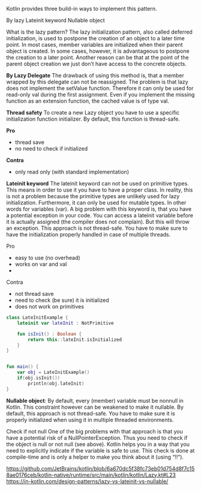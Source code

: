 
Kotlin provides three build-in ways to implement this pattern.

By lazy 
Lateinit keyword
Nullable object

What is the lazy pattern?
The lazy initialization pattern, also called deferred initialization, is used to postpone the creation of an object to a later time point. In most cases, member variables are initialized when their parent object is created. In some cases, however, it is advantageous to postpone the creation to a later point. Another reason can be that at the point of the parent object creation we just don’t have access to the concrete objects.

**By Lazy Delegate**
The drawback of using this method is, that a member wrapped by this delegate can not be reassigned. The problem is that lazy does not implement the setValue function. Therefore it can only be used for read-only val during the first assignment. Even if you implement the missing function as an extension function, the cached value is of type val.

**Thread safety**
To create a new Lazy object you have to use a specific initialization function initializer. By default, this function is thread-safe. 

**Pro**
- thread save
- no need to check if initialized

**Contra**
- only read only (with standard implementation)

**Lateinit keyword**
The lateinit keyword can not be used on primitive types. This means in order to use it you have to have a proper class. In reality, this is not a problem because the primitive types are unlikely used for lazy initialization. Furthermore, it can only be used for mutable types. In other words for variables (var).
A big problem with this keyword is, that you have a potential exception in your code. You can access a lateinit variable before it is actually assigned (the compiler does not complain). But this will throw an exception.
This approach is not thread-safe. You have to make sure to have the initialization properly handled in case of multiple threads.

Pro
- easy to use (no overhead)
- works on var and val
- 
Contra
- not thread save
- need to check (be sure) it is initialized
- does not work on primitives
```kotlin
class LateInitExample {
    lateinit var lateInit : NotPrimitive

    fun isInit() : Boolean {
        return this::lateInit.isInitialized
    }
}


fun main() {
    var obj = LateInitExample()
    if(obj.isInit())
        println(obj.lateInit)
}
```



**Nullable object**:
By default, every (member) variable must be nonnull in Kotlin. This constraint however can be weakened to make it nullable.
By default, this approach is not thread-safe. You have to make sure it is properly initialized when using it in multiple threaded environments.

Check if not null
One of the big problems with that approach is that you have a potential risk of a NullPointerException. Thus you need to check if the object is null or not null (see above). Kotlin helps you in a way that you need to explicitly indicate if the variable is safe to use. This check is done at compile-time and is only a helper to make you think about it (using “!!“).


https://github.com/JetBrains/kotlin/blob/6a670dc5f38fc73eb01d754d8f7c158ae0176ceb/kotlin-native/runtime/src/main/kotlin/kotlin/Lazy.kt#L23
https://in-kotlin.com/design-patterns/lazy-vs-lateinit-vs-nullable/